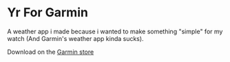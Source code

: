 # Yr For Garmin

A weather app i made because i wanted to make something "simple" for my watch (And Garmin's weather app kinda sucks).

Download on the [Garmin store](https://apps.garmin.com/en-US/apps/e7c0c39c-cb76-475f-b5bc-7811b0fee104)
